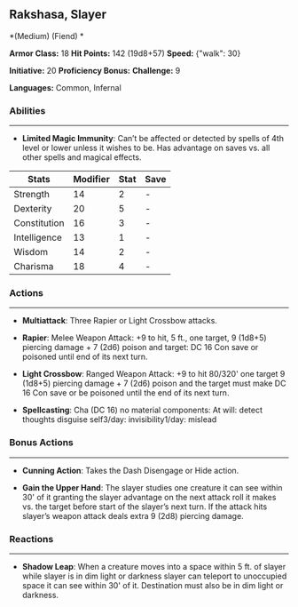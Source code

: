 ## Rakshasa, Slayer
*(Medium) (Fiend) *

**Armor Class:** 18
**Hit Points:** 142 (19d8+57)
**Speed:** {"walk": 30}

**Initiative:** 20
**Proficiency Bonus:**
**Challenge:** 9

**Languages:** Common, Infernal

### Abilities
 --- 
- **Limited Magic Immunity**: Can’t be affected or detected by spells of 4th level or lower unless it wishes to be. Has advantage on saves vs. all other spells and magical effects.



| Stats | Modifier | Stat | Save
| ---- | ---- | ---- | ---- |
| Strength | 14 | 2 | - |
| Dexterity | 20 | 5 | - |
| Constitution | 16 | 3 | - |
| Intelligence | 13 | 1 | - |
| Wisdom | 14 | 2 | - |
| Charisma | 18 | 4 | - |

### Actions
 --- 
- **Multiattack**: Three Rapier or Light Crossbow attacks.

- **Rapier**: Melee Weapon Attack: +9 to hit, 5 ft., one target, 9 (1d8+5) piercing damage + 7 (2d6) poison and target: DC 16 Con save or poisoned until end of its next turn.

- **Light Crossbow**: Ranged Weapon Attack: +9 to hit 80/320' one target 9 (1d8+5) piercing damage + 7 (2d6) poison and the target must make DC 16 Con save or be poisoned until the end of its next turn.

- **Spellcasting**: Cha (DC 16) no material components: At will: detect thoughts disguise self3/day: invisibility1/day: mislead

### Bonus Actions
 --- 
- **Cunning Action**: Takes the Dash Disengage or Hide action.

- **Gain the Upper Hand**: The slayer studies one creature it can see within 30' of it granting the slayer advantage on the next attack roll it makes vs. the target before start of the slayer’s next turn. If the attack hits slayer’s weapon attack deals extra 9 (2d8) piercing damage.

### Reactions
 --- 
- **Shadow Leap**: When a creature moves into a space within 5 ft. of slayer while slayer is in dim light or darkness slayer can teleport to unoccupied space it can see within 30' of it. Destination must also be in dim light or darkness.

